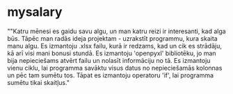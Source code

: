 # mysalary
""Katru mēnesi es gaidu savu algu, un man katru reizi ir interesanti, kad alga būs. Tāpēc man radās ideja projektam - uzrakstīt programmu, kura skaita manu algu. Es izmantoju .xlsx failu, kurā ir redzams, kad un cik es strādāju, kā arī visi mani bonusi stundā. Es izmantoju 'openpyxl' bibliotēku, jo man bija nepieciešams atvērt failu un nolasīt informāciju no tā. Es izmantoju vienu ciklu, lai programma savāktu visus datus no nepieciešamās kolonnas un pēc tam sumētu tos. Tāpat es izmantoju operatoru 'if', lai programma sumētu tikai skaitļus."
